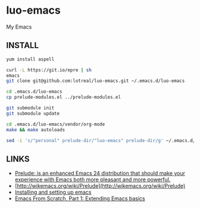 # luo-emacs
My Emacs


## INSTALL

```bash
yum install aspell

curl -L https://git.io/epre | sh
emacs
git clone git@github.com:lotreal/luo-emacs.git ~/.emacs.d/luo-emacs

cd .emacs.d/luo-emacs
cp prelude-modules.el ../prelude-modules.el

git submodule init
git submodule update

cd .emacs.d/luo-emacs/vendor/org-mode
make && make autoloads

sed -i 's/"personal" prelude-dir/"luo-emacs" prelude-dir/g' ~/.emacs.d/init.el
```

## LINKS
- [Prelude: is an enhanced Emacs 24 distribution that should make your experience with Emacs both more pleasant and more powerful.](https://github.com/bbatsov/prelude)
- [http://wikemacs.org/wiki/Prelude](http://wikemacs.org/wiki/Prelude)
- [Installing and setting up emacs](http://pragmaticemacs.com/installing-and-setting-up-emacs/)
- [Emacs From Scratch, Part 1: Extending Emacs basics](http://y.tsutsumi.io/emacs-from-scratch-part-1-extending-emacs-basics.html)
